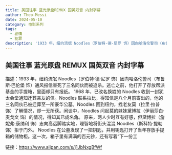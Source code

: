 ```yaml
---
title: 美国往事 蓝光原盘REMUX 国英双音 内封字幕
author: Theo-Messi
date: 2024-05-10
category: 电影系列
tags:
  - 剧情
  - 犯罪
description: '1933 年，纽约流氓 Noodles（罗伯特·德·尼罗 饰）因向哈洛伦警司（布鲁斯·巴伦堡 饰）通风报信害死了三名同伙而被追杀。逃亡之前，他打开了存放帮派基金的手提箱，里面却只有报纸。 1968 年，已改名换姓的 Noodles 收到一封犹太会堂通知迁葬亲友的信。Noodles 联系拉比，得知信是八个月前寄出的，他的三名同伙已被迁葬至一所豪华公墓。Noodles 回到纽约，找老友莫（拉里·拉普 饰）了解情况，却一无所获。闲谈中，Noodles 问起莫的妹妹黛博拉（伊丽莎白·麦戈文 饰）的情况，得知其已成名角。 原来，两人少时互有好感，但黛博拉（詹妮弗·康纳利 饰）志向高远脚踏实地，理智地将街头混混 Noodles（斯科特·提勒 饰）拒于门外。 Noodles 在公墓发现了一把钥匙，并用钥匙打开了当年存放手提箱的储物柜。这一次，箱子里有满满的百元钞，还有写着“下一份工'
---
```


## 美国往事 蓝光原盘 REMUX 国英双音 内封字幕

描述：1933 年，纽约流氓 Noodles（罗伯特·德·尼罗 饰）因向哈洛伦警司（布鲁斯·巴伦堡 饰）通风报信害死了三名同伙而被追杀。逃亡之前，他打开了存放帮派基金的手提箱，里面却只有报纸。 1968 年，已改名换姓的 Noodles 收到一封犹太会堂通知迁葬亲友的信。Noodles 联系拉比，得知信是八个月前寄出的，他的三名同伙已被迁葬至一所豪华公墓。Noodles 回到纽约，找老友莫（拉里·拉普 饰）了解情况，却一无所获。闲谈中，Noodles 问起莫的妹妹黛博拉（伊丽莎白·麦戈文 饰）的情况，得知其已成名角。 原来，两人少时互有好感，但黛博拉（詹妮弗·康纳利 饰）志向高远脚踏实地，理智地将街头混混 Noodles（斯科特·提勒 饰）拒于门外。 Noodles 在公墓发现了一把钥匙，并用钥匙打开了当年存放手提箱的储物柜。这一次，箱子里有满满的百元钞，还有写着“下一份工

链接：https://www.alipan.com/s/j1JbNxgBfWf
